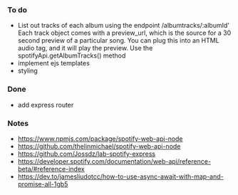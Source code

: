 ### To do
- List out tracks of each album using the endpoint /albumtracks/:albumId'
  Each track object comes with a preview_url, which is the source for a 30 second preview of a particular song. You can plug this into an HTML audio tag, and it will play the preview. Use the
  spotifyApi.getAlbumTracks() method
- implement ejs templates
- styling

### Done
- add express router

### Notes

- https://www.npmjs.com/package/spotify-web-api-node
- https://github.com/thelinmichael/spotify-web-api-node
- https://github.com/Jossdz/lab-spotify-express
- https://developer.spotify.com/documentation/web-api/reference-beta/#reference-index
- https://dev.to/jamesliudotcc/how-to-use-async-await-with-map-and-promise-all-1gb5